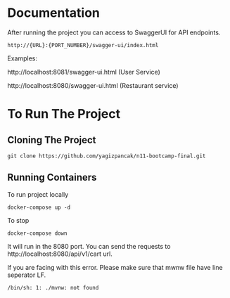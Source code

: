 # Documentation

After running the project you can access to SwaggerUI for API endpoints. 
    
    http://{URL}:{PORT_NUMBER}/swagger-ui/index.html
Examples:

http://localhost:8081/swagger-ui.html (User Service)

http://localhost:8080/swagger-ui.html (Restaurant service)

# To Run The Project

Cloning The Project
---------------------
    git clone https://github.com/yagizpancak/n11-bootcamp-final.git

Running Containers
---------------------
To run project locally

    docker-compose up -d

To stop

    docker-compose down

It will run in the 8080 port. You can send the requests to http://localhost:8080/api/v1/cart url.

If you are facing with this error. Please make sure that mwnw file have line seperator LF.

    /bin/sh: 1: ./mvnw: not found


